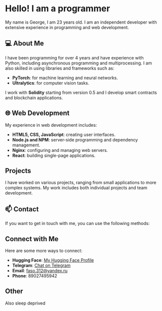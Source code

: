 
# Hello! I am a programmer

My name is George, I am 23 years old. I am an independent developer with extensive experience in programming and web development.

## 💻 About Me

I have been programming for over 4 years and have experience with Python, including asynchronous programming and multiprocessing. I am also skilled in using libraries and frameworks such as:

- **PyTorch**: for machine learning and neural networks.
- **Ultralytics**: for computer vision tasks.

I work with **Solidity** starting from version 0.5 and I develop smart contracts and blockchain applications.

## 🌐 Web Development

My experience in web development includes:

- **HTML5, CSS, JavaScript**: creating user interfaces.
- **Node.js and NPM**: server-side programming and dependency management.
- **Nginx**: configuring and managing web servers.
- **React**: building single-page applications.

## Projects

I have worked on various projects, ranging from small applications to more complex systems. My work includes both individual projects and team development.

## 📫 Contact

If you want to get in touch with me, you can use the following methods:

## Connect with Me

Here are some more ways to connect:

- **Hugging Face**: [My Hugging Face Profile](https://huggingface.co/faso312)
- **Telegram**: [Chat on Telegram](https://t.me/Faso312)
- **Email**: [faso.312@yandex.ru](mailto:faso.312@yandex.ru)
- **Phone**: 89027495942

## Other

Also sleep deprived
